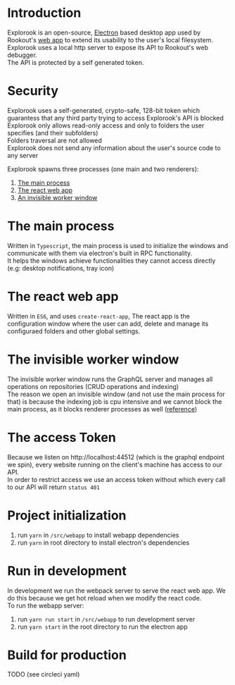 # Introduction
Explorook is an open-source, [Electron](https://electronjs.org/) based desktop app used by Rookout's [web app](https://app.rookout.com) to extend its usability to the user's local filesystem.  
Explorook uses a local http server to expose its API to Rookout's web debugger.  
The API is protected by a self generated token.

# Security
Explorook uses a self-generated, crypto-safe, 128-bit token which guarantess that any third party trying to access Explorook's API is blocked  
Explorook only allows read-only access and only to folders the user specifies (and their subfolders)  
Folders traversal are not allowed  
Explorook does not send any information about the user's source code to any server

Explorook spawns three processes (one main and two renderers):  
1. [The main process](#The-main-process)
1. [The react web app](#The-react-web-app)
1. [An invisible worker window](#The-invisible-worker-window)

# The main process
Written in ``Typescript``, the main process is used to initialize the windows and communicate with them via electron's built in RPC functionality.  
It helps the windows achieve functionalities they cannot access directly (e.g: desktop notifications, tray icon)

# The react web app
Written in ``ES6``, and uses ``create-react-app``, The react app is the configuration window where the user can add, delete and manage its configuraed folders and other global settings.
[](/assets/explorook-main-window.gif)

# The invisible worker window
The invisible worker window runs the GraphQL server and manages all operations on repositories (CRUD operations and indexing)  
The reason we open an invisible window (and not use the main process for that) is because the indexing job is cpu intensive and we cannot block the main process, as it blocks renderer processes as well ([reference](https://medium.com/actualbudget/the-horror-of-blocking-electrons-main-process-351bf11a763c))

# The access Token
Because we listen on http://localhost:44512 (which is the graphql endpoint we spin), every website running on the client's machine has access to our API.  
In order to restrict access we use an access token without which every call to our API will return ``status 401``

# Project initialization
1. run ``yarn`` in ``/src/webapp`` to install webapp dependencies
1. run ``yarn`` in root directory to install electron's dependencies

# Run in development
In development we run the webpack server to serve the react web app. We do this because we get hot reload when we modify the react code.  
To run the webapp server:
1. run ``yarn run start`` in ``/src/webapp`` to run development server
1. run ``yarn start`` in the root directory to run the electron app

# Build for production
TODO (see circleci yaml)